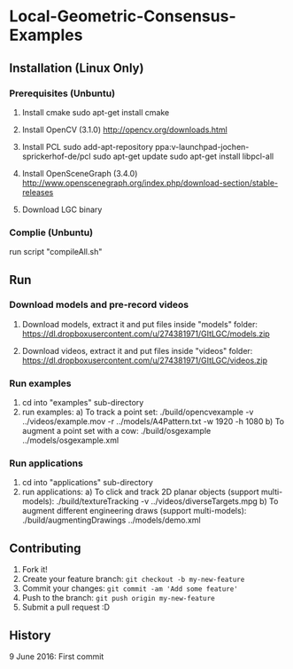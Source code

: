 # Local-Geometric-Consensus-Examples

## Installation (Linux Only)

### Prerequisites (Unbuntu)
1. Install cmake
sudo apt-get install cmake

2. Install OpenCV (3.1.0)
http://opencv.org/downloads.html

3. Install PCL
sudo add-apt-repository ppa:v-launchpad-jochen-sprickerhof-de/pcl
sudo apt-get update
sudo apt-get install libpcl-all

4. Install OpenSceneGraph (3.4.0)
http://www.openscenegraph.org/index.php/download-section/stable-releases

5. Download LGC binary

### Complie (Unbuntu)
run script "compileAll.sh"

## Run

### Download models and pre-record videos
1. Download models, extract it and put files inside "models" folder:
https://dl.dropboxusercontent.com/u/274381971/GItLGC/models.zip

2. Download videos, extract it and put files inside "videos" folder:
https://dl.dropboxusercontent.com/u/274381971/GItLGC/videos.zip

### Run examples 
1. cd into "examples" sub-directory
2. run examples:
a) To track a point set:
./build/opencvexample -v ../videos/example.mov -r ../models/A4Pattern.txt -w 1920 -h 1080
b) To augment a point set with a cow:
./build/osgexample ../models/osgexample.xml

### Run applications
1. cd into "applications" sub-directory
2. run applications:
a) To click and track 2D planar objects (support multi-models):
./build/textureTracking -v ../videos/diverseTargets.mpg
b) To augment different engineering draws (support multi-models):
./build/augmentingDrawings ../models/demo.xml

## Contributing
1. Fork it!
2. Create your feature branch: `git checkout -b my-new-feature`
3. Commit your changes: `git commit -am 'Add some feature'`
4. Push to the branch: `git push origin my-new-feature`
5. Submit a pull request :D

## History
9 June 2016: First commit
